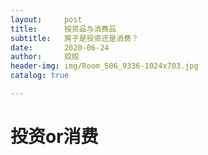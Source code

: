 ```yaml
---
layout:     post
title:      投资品与消费品
subtitle:   房子是投资还是消费？
date:       2020-06-24
author:     姣姣
header-img: img/Room_506_9336-1024x703.jpg
catalog: true

---
```

# 投资or消费



